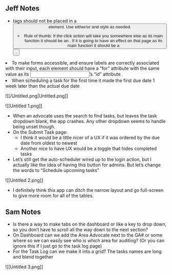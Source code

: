 ## Jeff Notes

- <a> tags should not be placed in a <button> element. Use either/or and style as needed.
    - Rule of thumb: If the click action will take you somewhere else as its main function it should be an <a>. If it is going to have an effect on that page as its main function it should be a <button>.
- To make forms accessible, and ensure labels are correctly associated with their input, each <label> element should have a “for” attribute with the same value as its <input>’s “id” attribute
- When scheduling a task for the first time it made the first due date 1 week later than the actual due date

![[/Untitled.png|Untitled.png]]

![[Untitled 1.png]]

  

- When an advocate uses the search to find tasks, but leaves the task dropdown blank, the app crashes. Any other dropdown seems to handle being unset though.
- On the Submit Task page:
    - I think it would be a little nicer of a UX if it was ordered by the due date from oldest to newest
    - Another nice to have UX would be a toggle that hides completed tasks
- Let’s still get the auto-scheduler wired up to the login action, but I actually like the idea of having this button for admins. But let’s change the words to “Schedule upcoming tasks”

![[Untitled 2.png]]

- I definitely think this app can ditch the narrow layout and go full-screen to give more room for all of the tables.

## Sam Notes

- Is there a way to make tabs on the dashboard or like a key to drop down, so you don’t have to scroll all the way down to the next section?
- On Dashboard can we add the Area Advocate next to the GA# or some where so we can easily see who is which area for auditing? (Or you can ignore this if I just go to the task log page)
- For the Task Log can we make it into a grid? The tasks names are long and blend together

![[Untitled 3.png]]